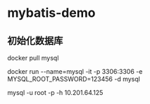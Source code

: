 # mybatis-demo

## 初始化数据库
docker pull mysql

docker run --name=mysql -it -p 3306:3306 -e  MYSQL_ROOT_PASSWORD=123456 -d mysql

mysql -u root -p -h 10.201.64.125